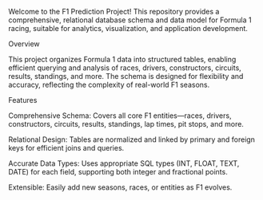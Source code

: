 
Welcome to the F1 Prediction Project! This repository provides a comprehensive, relational database schema and data model for Formula 1 racing, suitable for analytics, visualization, and application development.

Overview

This project organizes Formula 1 data into structured tables, enabling efficient querying and analysis of races, drivers, constructors, circuits, results, standings, and more. The schema is designed for flexibility and accuracy, reflecting the complexity of real-world F1 seasons.

Features

Comprehensive Schema: Covers all core F1 entities—races, drivers, constructors, circuits, results, standings, lap times, pit stops, and more.

Relational Design: Tables are normalized and linked by primary and foreign keys for efficient joins and queries.

Accurate Data Types: Uses appropriate SQL types (INT, FLOAT, TEXT, DATE) for each field, supporting both integer and fractional points.

Extensible: Easily add new seasons, races, or entities as F1 evolves.
